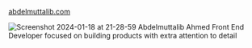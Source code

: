 [abdelmuttalib.com](https://abdelmuttalib.com/)

![Screenshot 2024-01-18 at 21-28-59 Abdelmuttalib Ahmed Front End Developer focused on building products with extra attention to detail](https://github.com/Abdelmuttalib/abdelmuttalib.com/assets/54845047/0ee43f7b-c98e-4cd8-aa2f-3bb41ac6cbf5)

